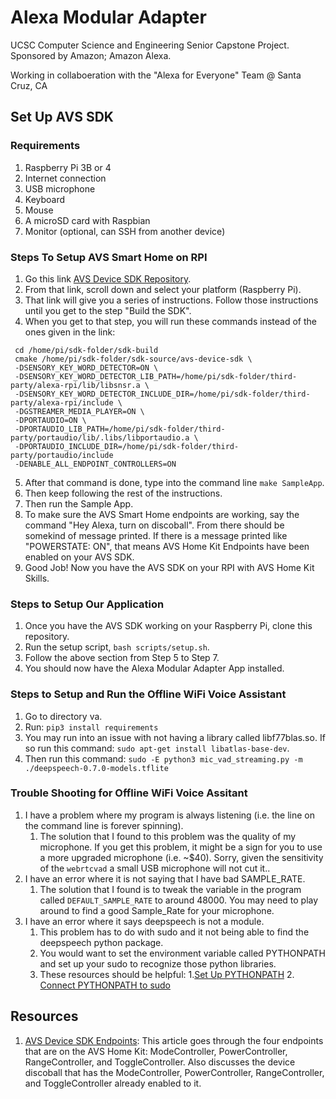 # Alexa Modular Adapter
UCSC Computer Science and Engineering Senior Capstone Project. Sponsored by Amazon; Amazon Alexa.

Working in collaboeration with the "Alexa for Everyone" Team @ Santa Cruz, CA

## Set Up AVS SDK
### Requirements
1. Raspberry Pi 3B or 4
2. Internet connection
3. USB microphone 
4. Keyboard
5. Mouse
6. A microSD card with Raspbian
7. Monitor (optional, can SSH from another device)

### Steps To Setup AVS Smart Home on RPI
1. Go this link [AVS Device SDK Repository](https://github.com/alexa/avs-device-sdk).
2. From that link, scroll down and select your platform (Raspberry Pi).
3. That link will give you a series of instructions. Follow those instructions until you get to the step "Build the SDK".
4. When you get to that step, you will run these commands instead of the ones given in the link:

```
 cd /home/pi/sdk-folder/sdk-build
 cmake /home/pi/sdk-folder/sdk-source/avs-device-sdk \
 -DSENSORY_KEY_WORD_DETECTOR=ON \
 -DSENSORY_KEY_WORD_DETECTOR_LIB_PATH=/home/pi/sdk-folder/third-party/alexa-rpi/lib/libsnsr.a \
 -DSENSORY_KEY_WORD_DETECTOR_INCLUDE_DIR=/home/pi/sdk-folder/third-party/alexa-rpi/include \
 -DGSTREAMER_MEDIA_PLAYER=ON \
 -DPORTAUDIO=ON \
 -DPORTAUDIO_LIB_PATH=/home/pi/sdk-folder/third-party/portaudio/lib/.libs/libportaudio.a \
 -DPORTAUDIO_INCLUDE_DIR=/home/pi/sdk-folder/third-party/portaudio/include
 -DENABLE_ALL_ENDPOINT_CONTROLLERS=ON
 ```
 
 5. After that command is done, type into the command line `make SampleApp`.
 6. Then keep following the rest of the instructions.
 7. Then run the Sample App.
 8. To make sure the AVS Smart Home endpoints are working, say the command "Hey Alexa, turn on discoball". From there should be somekind of message printed. If there is a message printed like "POWERSTATE: ON", that means AVS Home Kit Endpoints have been enabled on your AVS SDK.
9. Good Job! Now you have the AVS SDK on your RPI with AVS Home Kit Skills.


### Steps to Setup Our Application
1. Once you have the AVS SDK working on your Raspberry Pi, clone this repository.
2. Run the setup script, `bash scripts/setup.sh`.
3. Follow the above section from Step 5 to Step 7.
4. You should now have the Alexa Modular Adapter App installed.

### Steps to Setup and Run the Offline WiFi Voice Assistant
1. Go to directory va.
2. Run: ```pip3 install requirements```
3. You may run into an issue with not having a library called libf77blas.so. If so run this command: ```sudo apt-get install libatlas-base-dev```.
4. Then run this command: ```sudo -E python3 mic_vad_streaming.py -m ./deepspeech-0.7.0-models.tflite ```

### Trouble Shooting for Offline WiFi Voice Assitant
1. I have a problem where my program is always listening (i.e. the line on the command line is forever spinning).
   1. The solution that I found to this problem was the quality of my microphone. If you get this problem, it might be a sign for you to use a more upgraded microphone (i.e. ~$40). Sorry, given the sensitivity of the ```webrtcvad``` a small USB microphone will not cut it..
2. I have an error where it is not saying that I have bad SAMPLE_RATE.
   1. The solution that I found is to tweak the variable in the program called ```DEFAULT_SAMPLE_RATE``` to around 48000. You may need to play around to find a good Sample_Rate for your microphone.
3. I have an error where it says deepspeech is not a module.
   1. This problem has to do with sudo and it not being able to find the deepspeech python package.
   2. You would want to set the environment variable called PYTHONPATH and set up your sudo to recognize those python libraries.
   3. These resources should be helpful:
      1.[Set Up PYTHONPATH](https://bic-berkeley.github.io/psych-214-fall-2016/using_pythonpath.html)
      2. [Connect PYTHONPATH to sudo](https://stackoverflow.com/questions/25346171/cant-import-module-when-using-root-user)

## Resources
1. [AVS Device SDK Endpoints](https://developer.amazon.com/en-US/docs/alexa/avs-device-sdk/endpoints.html): This article goes through the four endpoints that are on the AVS Home Kit: ModeController, PowerController, RangeController, and ToggleController. Also discusses the device discoball that has the ModeController, PowerController, RangeController, and ToggleController already enabled to it.
